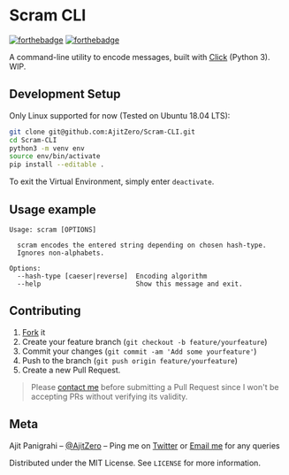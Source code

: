 # Scram CLI

[![forthebadge](https://forthebadge.com/images/badges/made-with-python.svg)](https://forthebadge.com)
[![forthebadge](https://forthebadge.com/images/badges/check-it-out.svg)](https://forthebadge.com)

A command-line utility to encode messages, built with [Click](https://github.com/pallets/click) (Python 3).
WIP.

## Development Setup

Only Linux supported for now (Tested on Ubuntu 18.04 LTS):

```sh
git clone git@github.com:AjitZero/Scram-CLI.git
cd Scram-CLI
python3 -m venv env
source env/bin/activate
pip install --editable .
```

To exit the Virtual Environment, simply enter `deactivate`.

## Usage example

```
Usage: scram [OPTIONS]

  scram encodes the entered string depending on chosen hash-type.
  Ignores non-alphabets.

Options:
  --hash-type [caeser|reverse]  Encoding algorithm
  --help                        Show this message and exit.

```


## Contributing

1. [Fork](https://github.com/csigitam/csigitam.github.io/fork) it
2. Create your feature branch (`git checkout -b feature/yourfeature`)
3. Commit your changes (`git commit -am 'Add some yourfeature'`)
4. Push to the branch (`git push origin feature/yourfeature`)
5. Create a new Pull Request.

> Please [contact me](#meta) before submitting a Pull Request since I won't be accepting PRs without verifying its validity.

## Meta

Ajit Panigrahi – [@AjitZero](https://github.com/AjitZero) – Ping me on [Twitter](https://twitter.com/AjitZero) or [Email me](mailto:ajitzero@gmail.com) for any queries

Distributed under the MIT License. See `LICENSE` for more information.
